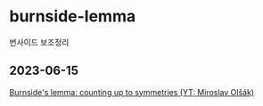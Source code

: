 # burnside-lemma
번사이드 보조정리

## 2023-06-15
[Burnside's lemma: counting up to symmetries (YT: Miroslav Olšák)](https://www.youtube.com/watch?v=D0d9bYZ_qDY)
